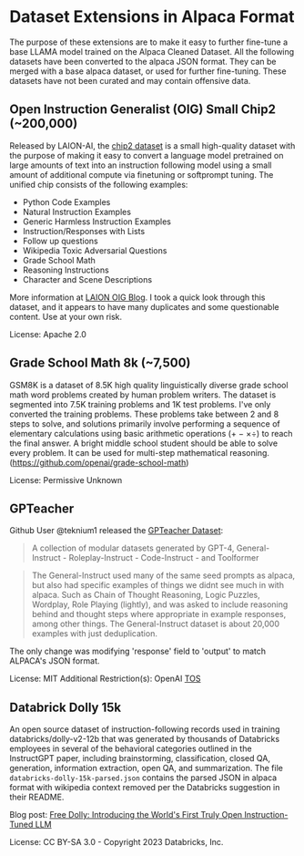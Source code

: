 # Dataset Extensions in Alpaca Format
The purpose of these extensions are to make it easy to further fine-tune a base LLAMA model trained on the Alpaca Cleaned Dataset. All the following datasets have been converted to the alpaca JSON format. They can be merged with a base alpaca dataset, or used for further fine-tuning. These datasets have not been curated and may contain offensive data.

## Open Instruction Generalist (OIG) Small Chip2 (~200,000)
Released by LAION-AI, the [chip2 dataset](https://github.com/LAION-AI/Open-Instruction-Generalist/tree/main/small_instruction_set) is a small high-quality dataset with the purpose of making it easy to convert a language model pretrained on large amounts of text into an instruction following model using a small amount of additional compute via finetuning or softprompt tuning. The unified chip consists of the following examples:
* Python Code Examples
* Natural Instruction Examples
* Generic Harmless Instruction Examples
* Instruction/Responses with Lists
* Follow up questions
* Wikipedia Toxic Adversarial Questions
* Grade School Math
* Reasoning Instructions
* Character and Scene Descriptions

More information at [LAION OIG Blog](https://laion.ai/blog/oig-dataset/). I took a quick look through this dataset, and it appears to have many duplicates and some questionable content. Use at your own risk.

License: Apache 2.0

## Grade School Math 8k (~7,500)
GSM8K is a dataset of 8.5K high quality linguistically diverse grade school math word problems created by human problem writers. The dataset is segmented into 7.5K training problems and 1K test problems. I've only converted the training problems. These problems take between 2 and 8 steps to solve, and solutions primarily involve performing a sequence of elementary calculations using basic arithmetic operations (+ − ×÷) to reach the final answer. A bright middle school student should be able to solve every problem. It can be used for multi-step mathematical reasoning. (https://github.com/openai/grade-school-math)

License: Permissive Unknown

## GPTeacher
Github User @teknium1 released the [GPTeacher Dataset](https://github.com/teknium1/GPTeacher):
> A collection of modular datasets generated by GPT-4, General-Instruct - Roleplay-Instruct - Code-Instruct - and Toolformer

>The General-Instruct used many of the same seed prompts as alpaca, but also had specific examples of things we didnt see much in with alpaca. Such as Chain of Thought Reasoning, Logic Puzzles, Wordplay, Role Playing (lightly), and was asked to include reasoning behind and thought steps where appropriate in example responses, among other things. The General-Instruct dataset is about 20,000 examples with just deduplication.

The only change was modifying 'response' field to 'output' to match ALPACA's JSON format.

License: MIT
Additional Restriction(s): OpenAI [TOS](https://openai.com/policies/terms-of-use)

## Databrick Dolly 15k

An open source dataset of instruction-following records used in training databricks/dolly-v2-12b that was generated by thousands of Databricks employees in several of the behavioral categories outlined in the InstructGPT paper, including brainstorming, classification, closed QA, generation, information extraction, open QA, and summarization. The file `databricks-dolly-15k-parsed.json` contains the parsed JSON in alpaca format with wikipedia context removed per the Databricks suggestion in their README.

Blog post: [Free Dolly: Introducing the World's First Truly Open Instruction-Tuned LLM](https://www.databricks.com/blog/2023/04/12/dolly-first-open-commercially-viable-instruction-tuned-llm)

License: CC BY-SA 3.0 - Copyright 2023 Databricks, Inc.